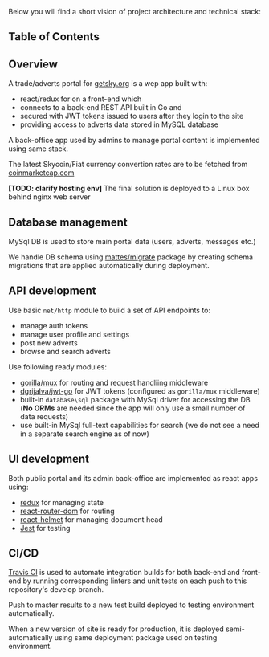 Below you will find a short vision of project architecture and technical stack:

## Table of Contents

## Overview
A trade/adverts portal for [getsky.org](http://getsky.org) is a wep app built with:
* react/redux for on a front-end which
* connects to a back-end REST API built in Go and
* secured with JWT tokens issued to users after they login to the site
* providing access to adverts data stored in MySQL database

A back-office app used by admins to manage portal content is implemented using same stack.

The latest Skycoin/Fiat currency convertion rates are to be fetched from [coinmarketcap.com](https://coinmarketcap.com)

**[TODO: clarify hosting env]** The final solution is deployed to a Linux box behind nginx web server  

## Database management
MySql DB is used to store main portal data (users, adverts, messages etc.)

We handle DB schema using [mattes/migrate](https://github.com/mattes/migrate) package by creating schema migrations that are applied automatically during deployment.

## API development
Use basic `net/http` module to build a set of API endpoints to:
- manage auth tokens
- manage user profile and settings
- post new adverts
- browse and search adverts

Use following ready modules:
- [gorilla/mux](https://github.com/gorilla/mux) for routing and request handliing middleware
- [dgrijalva/jwt-go](https://github.com/dgrijalva/jwt-go) for JWT tokens (configured as `gorilla/mux` middleware)
- built-in `database\sql` package with MySql driver for accessing the DB (**No ORMs** are needed since the app will only use a small number of data requests)
- use built-in MySql full-text capabilities for search (we do not see a need in a separate search engine as of now) 

## UI development
Both public portal and its admin back-office are implemented as react apps using:
- [redux](https://github.com/reactjs/redux) for managing state
- [react-router-dom](https://github.com/ReactTraining/react-router) for routing
- [react-helmet](https://github.com/nfl/react-helmet) for managing document head
- [Jest](https://github.com/facebook/jest) for testing

## CI/CD
[Travis CI](https://travis-ci.org) is used to automate integration builds for both back-end and front-end by running corresponding linters and unit tests on each push to this repository's develop branch.

Push to master results to a new test build deployed to testing environment automatically.

When a new version of site is ready for production, it is deployed semi-automatically using same deployment package used on testing environment. 

